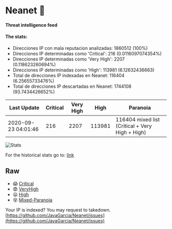 # Neanet :hocho:
#### Threat intelligence feed
#### The stats:

- Direcciones IP con mala reputacion analizadas: 1860512 (100%)
- Direcciones IP determinadas como 'Critical':  216 (0.0116097074354%)
- Direcciones IP determinadas como 'Very High':  2207 (0.118623260694%)
- Direcciones IP determinadas como 'High':  113981 (6.12632436663)
- Total de direcciones IP indexadas en Neanet:  116404 (6.25655733476%)
- Total de direcciones IP descartadas en Neanet:  1744108 (93.7434426652%)

| Last Update | Critical | Very High | High | Paranoia |
| --- | --- | --- | --- | --- |
| 2020-09-23 04:01:46 | 216 | 2207 | 113981 | 116404 mixed list (Critical + Very High + High)|

![Stats](https://docs.google.com/spreadsheets/d/e/2PACX-1vSnaNMIXVabIpDJjufMlzH7poXnshF3mgd8Is1g9ytUEzVsP5my4Trn8f-xkoLLQ38xpL3HtmUexLo6/pubchart?oid=501124687&format=image)

For the historical stats go to: [link](/stats.csv)
## Raw
- :scream: [Critical](https://raw.githubusercontent.com/JavaGarcia/Neanet/master/blacklists/neanet_critical.txt)
- :fearful: [VeryHigh](https://raw.githubusercontent.com/JavaGarcia/Neanet/master/blacklists/neanet_veryHigh.txtt)
- :frowning: [High](https://raw.githubusercontent.com/JavaGarcia/Neanet/master/blacklists/neanet_high.txt)
- :dizzy_face: [Mixed-Paranoia](https://raw.githubusercontent.com/JavaGarcia/Neanet/master/blacklists/neanet_all.txt)


Your IP is indexed? You may request to takedown. [https://github.com/JavaGarcia/Neanet/issues](https://github.com/JavaGarcia/Neanet/issues)







































































































































































































































































































































































































































































































































































































































































































































































































































































































































































































